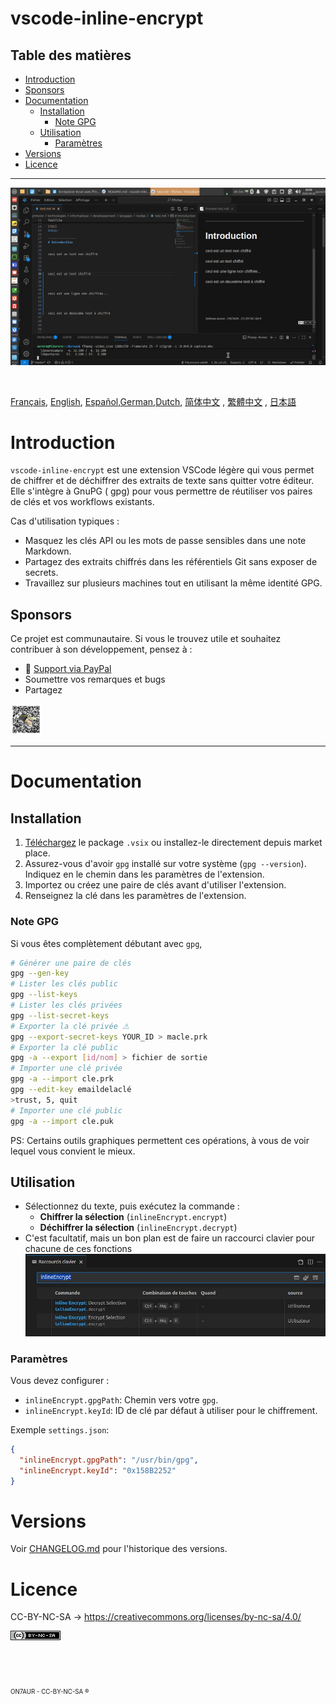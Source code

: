 vscode-inline-encrypt
==========

## Table des matières
- [Introduction](#Introduction)  
- [Sponsors](#Sponsors)  
- [Documentation](#documentation)
  - [Installation](#installation)
    - [Note GPG](#note-gpg)
  - [Utilisation](#utilisation)
    - [Paramètres](#paramètres)
- [Versions](#versions)
- [Licence](#licence)

---

![demo](../assets/capture.gif)

&nbsp;

[Français](README.FR.md), [English](../README.md), [Español](README.ES.md),[German](README.DE.md),[Dutch](README.NL.md), [简体中文](README.CN.md) , [繁體中文](README.TW.md) , [日本語](README.JP.md)


# Introduction
`vscode-inline-encrypt` est une extension VSCode légère qui vous permet de chiffrer et de déchiffrer des extraits de texte sans quitter votre éditeur.
Elle s'intègre à GnuPG ( gpg) pour vous permettre de réutiliser vos paires de clés et vos workflows existants.

Cas d'utilisation typiques :

-  Masquez les clés API ou les mots de passe sensibles dans une note Markdown.
-  Partagez des extraits chiffrés dans les référentiels Git sans exposer de secrets.
-  Travaillez sur plusieurs machines tout en utilisant la même identité GPG.


## Sponsors
Ce projet est communautaire.
Si vous le trouvez utile et souhaitez contribuer à son développement, pensez à :
-  :beers: [Support via PayPal](https://www.paypal.com/donate/?hosted_button_id=59CQFU7TNSWP2)
-  Soumettre vos remarques et bugs
-  Partagez

[<img src="../assets/don_paypal.png" width="50"/>](../assets/don_paypal.png)  


---

# Documentation

## Installation

1. [Téléchargez](https://github.com/extenebrisadlucem/vscode-inline-encrypt/releases) le package `.vsix` ou installez-le directement depuis market place.
2. Assurez-vous d'avoir `gpg` installé sur votre système (`gpg --version`). Indiquez en le chemin dans les paramètres de l'extension.
3. Importez ou créez une paire de clés avant d'utiliser l'extension.
4. Renseignez la clé dans les paramètres de l'extension.

### Note GPG
Si vous êtes complètement débutant avec `gpg`, 
```bash
# Générer une paire de clés
gpg --gen-key  
# Lister les clés public
gpg --list-keys  
# Lister les clés privées
gpg --list-secret-keys 
# Exporter la clé privée ⚠
gpg --export-secret-keys YOUR_ID > macle.prk
# Exporter la clé public
gpg -a --export [id/nom] > fichier de sortie
# Importer une clé privée
gpg -a --import cle.prk
gpg --edit-key emaildelaclé
>trust, 5, quit
# Importer une clé public
gpg -a --import cle.puk
```
PS: Certains outils graphiques permettent ces opérations, à vous de voir lequel vous convient le mieux.


## Utilisation
- Sélectionnez du texte, puis exécutez la commande : 
  - **Chiffrer la sélection** (`inlineEncrypt.encrypt`)  
  - **Déchiffrer la sélection** (`inlineEncrypt.decrypt`)  
- C'est facultatif, mais un bon plan est de faire un raccourci clavier pour chacune de ces fonctions
![](assets/key_shortcut.jpg)

### Paramètres
Vous devez configurer :
- `inlineEncrypt.gpgPath`: Chemin vers votre `gpg`.  
- `inlineEncrypt.keyId`: ID de clé par défaut à utiliser pour le chiffrement.

Exemple `settings.json`:
```json
{
  "inlineEncrypt.gpgPath": "/usr/bin/gpg",
  "inlineEncrypt.keyId": "0x158B2252"
}
```

# Versions
Voir [CHANGELOG.md](changelog.md) pour l'historique des versions.


# Licence
CC-BY-NC-SA -> https://creativecommons.org/licenses/by-nc-sa/4.0/

<a rel="license" href="http://creativecommons.org/licenses/by-nc-sa/4.0/">
<img alt="Licence Creative Commons" style="border-width:0" src="../assets/Cc-by-nc-sa_icon.png" /></a>





<br><br><br>
<sub><small>ON7AUR - CC-BY-NC-SA ®</small></H4>